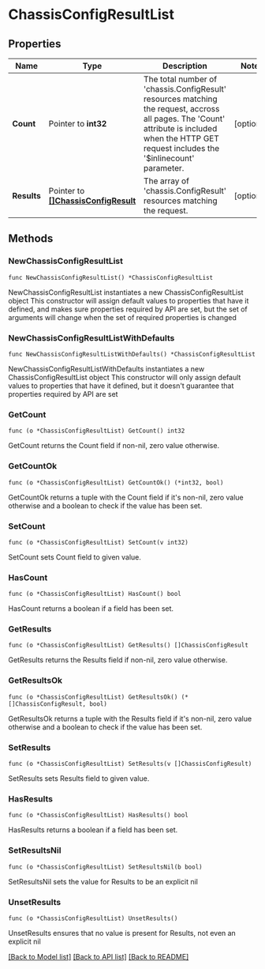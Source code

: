 # ChassisConfigResultList

## Properties

Name | Type | Description | Notes
------------ | ------------- | ------------- | -------------
**Count** | Pointer to **int32** | The total number of &#39;chassis.ConfigResult&#39; resources matching the request, accross all pages. The &#39;Count&#39; attribute is included when the HTTP GET request includes the &#39;$inlinecount&#39; parameter. | [optional] 
**Results** | Pointer to [**[]ChassisConfigResult**](chassis.ConfigResult.md) | The array of &#39;chassis.ConfigResult&#39; resources matching the request. | [optional] 

## Methods

### NewChassisConfigResultList

`func NewChassisConfigResultList() *ChassisConfigResultList`

NewChassisConfigResultList instantiates a new ChassisConfigResultList object
This constructor will assign default values to properties that have it defined,
and makes sure properties required by API are set, but the set of arguments
will change when the set of required properties is changed

### NewChassisConfigResultListWithDefaults

`func NewChassisConfigResultListWithDefaults() *ChassisConfigResultList`

NewChassisConfigResultListWithDefaults instantiates a new ChassisConfigResultList object
This constructor will only assign default values to properties that have it defined,
but it doesn't guarantee that properties required by API are set

### GetCount

`func (o *ChassisConfigResultList) GetCount() int32`

GetCount returns the Count field if non-nil, zero value otherwise.

### GetCountOk

`func (o *ChassisConfigResultList) GetCountOk() (*int32, bool)`

GetCountOk returns a tuple with the Count field if it's non-nil, zero value otherwise
and a boolean to check if the value has been set.

### SetCount

`func (o *ChassisConfigResultList) SetCount(v int32)`

SetCount sets Count field to given value.

### HasCount

`func (o *ChassisConfigResultList) HasCount() bool`

HasCount returns a boolean if a field has been set.

### GetResults

`func (o *ChassisConfigResultList) GetResults() []ChassisConfigResult`

GetResults returns the Results field if non-nil, zero value otherwise.

### GetResultsOk

`func (o *ChassisConfigResultList) GetResultsOk() (*[]ChassisConfigResult, bool)`

GetResultsOk returns a tuple with the Results field if it's non-nil, zero value otherwise
and a boolean to check if the value has been set.

### SetResults

`func (o *ChassisConfigResultList) SetResults(v []ChassisConfigResult)`

SetResults sets Results field to given value.

### HasResults

`func (o *ChassisConfigResultList) HasResults() bool`

HasResults returns a boolean if a field has been set.

### SetResultsNil

`func (o *ChassisConfigResultList) SetResultsNil(b bool)`

 SetResultsNil sets the value for Results to be an explicit nil

### UnsetResults
`func (o *ChassisConfigResultList) UnsetResults()`

UnsetResults ensures that no value is present for Results, not even an explicit nil

[[Back to Model list]](../README.md#documentation-for-models) [[Back to API list]](../README.md#documentation-for-api-endpoints) [[Back to README]](../README.md)


